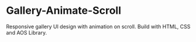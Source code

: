 # Gallery-Animate-Scroll
Responsive gallery UI design with animation on scroll. Build with HTML, CSS and AOS Library.
